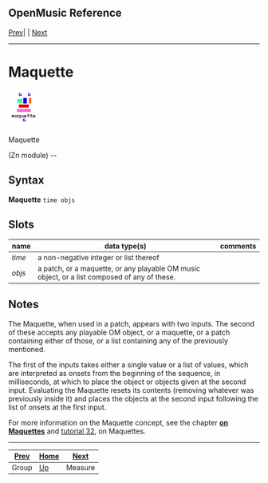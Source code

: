 OpenMusic Reference  
---  
[Prev](groupclass)| | [Next](measure)  
  
* * *

# Maquette

![](figures/classes/maquette.png)

  
  
Maquette  
  
(Zn module) \--  

## Syntax

   **Maquette**  ` time objs `

## Slots

name| data type(s)| comments  
---|---|---  
  _time_ |  a non-negative integer or list thereof|  
  _objs_ |  a patch, or a maquette, or any playable OM music object, or a list composed of any of these.|  
  
## Notes

The Maquette, when used in a patch, appears with two inputs. The second of
these accepts any playable OM object, or a maquette, or a patch containing
either of those, or a list containing any of the previously mentioned.

The first of the inputs takes either a single value or a list of values, which
are interpreted as onsets from the beginning of the sequence, in milliseconds,
at which to place the object or objects given at the second input. Evaluating
the Maquette resets its contents (removing whatever was previously inside it)
and places the objects at the second input following the list of onsets at the
first input.

For more information on the Maquette concept, see the chapter [**on
Maquettes**](concepts.maquettes) and [tutorial 32](tut.gen.32), on
Maquettes.

* * *

[Prev](groupclass)| [Home](index)| [Next](measure)  
---|---|---  
Group| [Up](classref.main)| Measure

